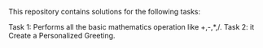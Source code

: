 This repository contains solutions for the following tasks:

Task 1: Performs all the basic mathematics operation like +,-,*,/.
Task 2: it Create a Personalized Greeting.
